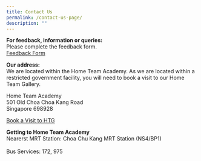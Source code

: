 ```yaml
---
title: Contact Us
permalink: /contact-us-page/
description: ""
---
```


**For feedback, information or queries:**<br>
Please complete the feedback form.<br>
[Feedback Form](https://go.gov.sg/htgcontactus)

**Our address:**<br>
We are located within the Home Team Academy. As we are located within a restricted government facility, you will need to book a visit to our Home Team Gallery.

Home Team Academy<br>
501 Old Choa Choa Kang Road<br>
Singapore 698928

[Book a Visit to HTG](https://form.gov.sg/623080bdf8325c0012825d07)

**Getting to Home Team Academy**<br>
Nearerst MRT Station: Choa Chu Kang MRT Station (NS4/BP1)<br><br>
Bus Services: 172, 975